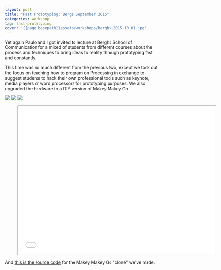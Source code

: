 ```yaml
---
layout: post
title: "Fast Prototyping: Bergs September 2015"
categories: workshop
tag: fast-prototyping
cover: '{{page.basepath}}assets/workshops/berghs-2015-10_01.jpg'
---
```


Yet again Paulo and I got invited to lecture at Berghs School of Communication for a mixed of students from different courses about the process and techniques to bring ideas to reality through prototyping fast and constantly.

This time was no much different from the previous two, except we took out the focus on teaching how to program on Processing in exchange to suggest students to hack their own professional tools such as keynote, media players or word processors for prototyping purposes. We also upgraded the hardware to a DIY version of Makey Makey Go.

![]({{page.basepath}}assets/workshops/berghs-2015-10_01.jpg)
![]({{page.basepath}}assets/workshops/berghs-2015-10_03.jpg)
![]({{page.basepath}}assets/workshops/berghs-2015-10_02.jpg)

<div class="video">
    <figure>
        <iframe width="640" height="480" src="//www.youtube.com/embed/vo51YZVkbDc" allowfullscreen></iframe>
    </figure>
</div>

And [this is the source code](https://github.com/murilopolese/DesignitMakeyGo) for the Makey Makey Go "clone" we've made.
